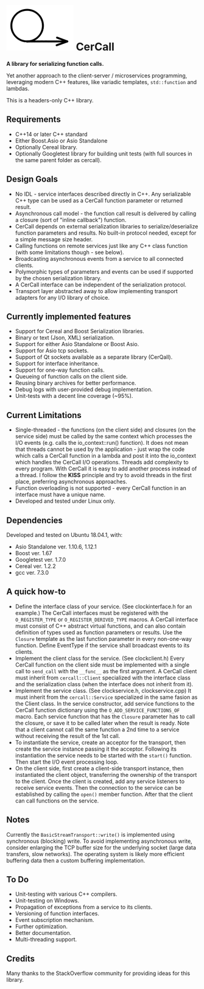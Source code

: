 # ![Logo](doc/images/cercall_logo.png)  **CerCall**

**A library for serializing function calls.**

Yet another approach to the client-server / microservices programming, leveraging
modern C++ features, like variadic templates, `std::function` and lambdas.

This is a headers-only C++ library.

## Requirements

* C++14 or later C++ standard
* Either Boost.Asio or Asio Standalone
* Optionally Cereal library.
* Optionally Googletest library for building unit tests (with full sources in the same parent folder as cercall).

## Design Goals

* No IDL - service interfaces described directly in C++. Any serializable C++
type can be used as a CerCall function parameter or returned result.
* Asynchronous call model - the function call result is delivered by calling
a closure (sort of "inline callback") function.
* CerCall depends on external serialization libraries to serialize/deserialize function parameters and results. No built-in protocol needed, except for a simple message size header.
* Calling functions on remote services just like any C++ class function
(with some limitations though - see below).
* Broadcasting asynchronous events from a service to all connected clients.
* Polymorphic types of parameters and events can be used if supported by
the chosen serialization library.
* A CerCall interface can be independent of the serialization protocol.
* Transport layer abstracted away to allow implementing transport adapters for
any I/O library of choice.

## Currently implemented features

* Support for Cereal and Boost Serialization libraries.
* Binary or text (Json, XML) serialization.
* Support for either Asio Standalone or Boost Asio.
* Support for Asio tcp sockets.
* Support of Qt sockets available as a separate library (CerQall).
* Support for interface inheritance.
* Support for one-way function calls.
* Queueing of function calls on the client side.
* Reusing binary archives for better performance.
* Debug logs with user-provided debug implementation.
* Unit-tests with a decent line coverage (~95%).

## Current Limitations

* Single-threaded - the functions (on the client side) and closures (on the service side) must be called by the same context which processes the I/O events (e.g. calls the io_context::run() function). It does not mean that threads cannot be used by the application - just wrap the code which calls a CerCall function in a lambda and post it into the io_context which handles the CerCall I/O operations.
Threads add complexity to every program. With CerCall it is easy to add another process instead of a thread. I follow the **KISS** principle and try to avoid threads in the first place, preferring asynchronous approaches.
* Function overloading is not supported - every CerCall function in an interface must have a unique name.
* Developed and tested under Linux only.

## Dependencies

Developed and tested on Ubuntu 18.04.1, with:

* Asio Standalone ver. 1.10.6, 1.12.1
* Boost ver. 1.67
* Googletest ver. 1.7.0
* Cereal ver. 1.2.2
* gcc ver. 7.3.0

## A quick how-to

* Define the interface class of your service. (See clockinterface.h for an example.)
The CerCall interfaces must be registered with the `O_REGISTER_TYPE` or `O_REGISTER_DERIVED_TYPE` macros. A CerCall interface must consist of C++ abstract virtual functions, and can also contain definition of types used as function parameters or results.
Use the `Closure` template as the last function parameter in every non-one-way function.
Define EventType if the service shall broadcast events to its clients.
* Implement the client class for the service. (See clockclient.h)
Every CerCall function on the client side must be implemented with a single call to `send_call` with the `__func__` as the first argument. A CerCall client must inherit from `cercall::Client` specialized with the interface class and the serialization class (when the interface does not inherit from it).
* Implement the service class. (See clockservice.h, clockservice.cpp)
It must inherit from the `cercall::Service` specialized in the same fasion as the Client class. In the service constructor, add service functions to the CerCall function dictionary using the `O_ADD_SERVICE_FUNCTIONS_OF` macro.
Each service function that has the `Closure` parameter has to call the closure, or save it to be called later when the result is ready. Note that a client cannot call the same function a 2nd time to a service without receiving the result of the 1st call.
* To instantiate the service, create an acceptor for the transport, then create the service instance passing it the acceptor. Following its instantiation the service needs to be started with the `start()` function. Then start the I/O event processing loop.
* On the client side, first create a client-side transport instance, then instantiated the client object, transferring the ownership of the transport to the client. Once the client is created, add any service listeners to receive service events. Then the connection to the service can be established by calling the `open()` member function. After that the client can call functions on the service.

## Notes

Currently the `BasicStreamTransport::write()` is implemented using synchronous (blocking) write. To avoid implementing asynchronous write, consider enlarging the TCP buffer size for the underlying socket (large data transfers, slow networks). The operating system is likely more efficient buffering data then a custom buffering implementation.

## To Do

* Unit-testing with various C++ compilers.
* Unit-testing on Windows.
* Propagation of exceptions from a service to its clients.
* Versioning of function interfaces.
* Event subscription mechanism.
* Further optimization.
* Better documentation.
* Multi-threading support.

## Credits
Many thanks to the StackOverflow community for providing ideas for this library.
